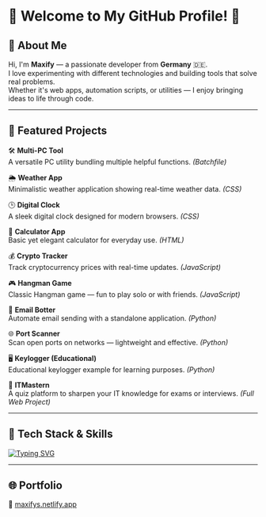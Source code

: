 # 🌟 Welcome to My GitHub Profile! 🌟

## 👋 About Me  
Hi, I'm **Maxify** — a passionate developer from **Germany** 🇩🇪.  
I love experimenting with different technologies and building tools that solve real problems.  
Whether it's web apps, automation scripts, or utilities — I enjoy bringing ideas to life through code.

---

## 🚀 Featured Projects

🛠️ **Multi-PC Tool**  
A versatile PC utility bundling multiple helpful functions. *(Batchfile)*

🌦️ **Weather App**  
Minimalistic weather application showing real-time weather data. *(CSS)*

🕒 **Digital Clock**  
A sleek digital clock designed for modern browsers. *(CSS)*

🧮 **Calculator App**  
Basic yet elegant calculator for everyday use. *(HTML)*

💰 **Crypto Tracker**  
Track cryptocurrency prices with real-time updates. *(JavaScript)*

🎮 **Hangman Game**  
Classic Hangman game — fun to play solo or with friends. *(JavaScript)*

📧 **Email Botter**  
Automate email sending with a standalone application. *(Python)*

🌐 **Port Scanner**  
Scan open ports on networks — lightweight and effective. *(Python)*

🖥️ **Keylogger (Educational)**  
Educational keylogger example for learning purposes. *(Python)*

🧠 **ITMastern**  
A quiz platform to sharpen your IT knowledge for exams or interviews. *(Full Web Project)*

---

## 🧰 Tech Stack & Skills  
[![Typing SVG](https://readme-typing-svg.demolab.com?font=Fira+Code&pause=1000&color=0CFFDC&width=435&lines=Skills%3A;HTML;CSS;JavaScript;Python;React;C%23;C%2B%2B)](https://git.io/typing-svg)

---

## 🌐 Portfolio  
🔗 [maxifys.netlify.app](https://maxifys.netlify.app)
